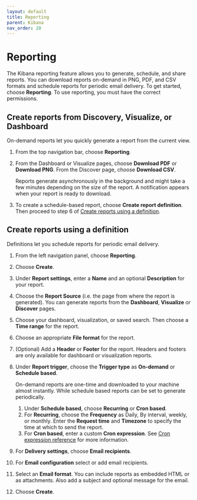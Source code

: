 ```yaml
---
layout: default
title: Reporting
parent: Kibana
nav_order: 20
---
```



# Reporting

The Kibana reporting feature allows you to generate, schedule, and share reports. You can download reports on-demand in PNG, PDF, and CSV formats and schedule reports for periodic email delivery. To get started, choose **Reporting**. To use reporting, you must have the correct permissions.

## Create reports from Discovery, Visualize, or Dashboard

On-demand reports let you quickly generate a report from the current view.

1. From the top navigation bar, choose **Reporting**.
1. From the Dashboard or Visualize pages, choose **Download PDF** or **Download PNG**. From the Discover page, choose **Download CSV**.

   Reports generate asynchronously in the background and might take a few minutes depending on the size of the report. A notification appears when your report is ready to download.

1. To create a schedule-based report, choose **Create report definition**. Then proceed to step 6 of [Create reports using a definition](#create-reports-using-a-definition).


## Create reports using a definition

Definitions let you schedule reports for periodic email delivery.

1. From the left navigation panel, choose **Reporting**.
1. Choose **Create**.
1. Under **Report settings**, enter a **Name** and an optional **Description** for your report.
1. Choose the **Report Source** (i.e. the page from where the report is generated). You can generate reports from the **Dashboard**, **Visualize** or **Discover** pages.
1. Choose your dashboard, visualization, or saved search. Then choose a **Time range** for the report.
1. Choose an appropriate **File format** for the report.
1. (Optional) Add a **Header** or **Footer** for the report. Headers and footers are only available for dashboard or visualization reports.
1. Under **Report trigger**, choose the **Trigger type** as **On-demand** or **Schedule based**.

   On-demand reports are one-time and downloaded to your machine almost instantly. While schedule based reports can be set to generate periodically.  

   1. Under **Schedule based**, choose **Recurring** or **Cron based**.
   2. For **Recurring**, choose the **Frequency** as Daily, By interval, weekly, or monthly. Enter the **Request time** and **Timezone** to specify the time at which to send the report.
   3. For **Cron based**, enter a custom **Cron expression**. See [Cron expression reference](../../alerting/cron/) for more information.

1. For **Delivery settings**, choose **Email recipients**.
1. For **Email configuration** select or add email recipients.
1. Select an **Email format**. You can include reports as embedded HTML or as attachments. Also add a subject and optional message for the email.
1. Choose **Create**.
